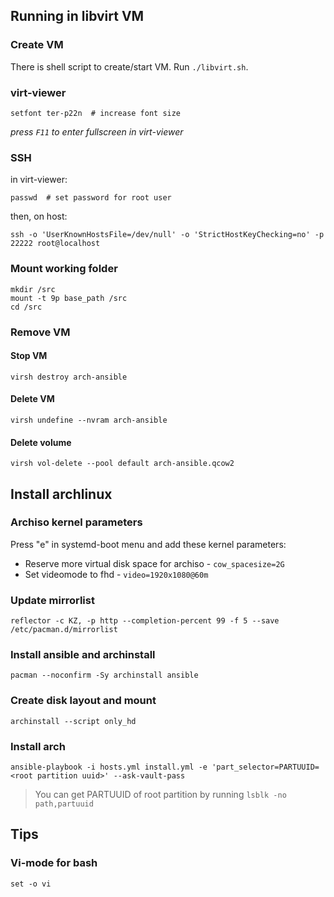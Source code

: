 ## Running in libvirt VM

### Create VM

There is shell script to create/start VM. Run `./libvirt.sh`.

### virt-viewer

```shell
setfont ter-p22n  # increase font size
```

_press `F11` to enter fullscreen in virt-viewer_

### SSH

in virt-viewer:

```shell
passwd  # set password for root user
```

then, on host:

```shell
ssh -o 'UserKnownHostsFile=/dev/null' -o 'StrictHostKeyChecking=no' -p 22222 root@localhost
```

### Mount working folder

```shell
mkdir /src
mount -t 9p base_path /src
cd /src
```

### Remove VM

#### Stop VM

```shell
virsh destroy arch-ansible
```

#### Delete VM

```shell
virsh undefine --nvram arch-ansible
```

#### Delete volume

```shell
virsh vol-delete --pool default arch-ansible.qcow2
```

## Install archlinux

### Archiso kernel parameters

Press "e" in systemd-boot menu and add these kernel parameters:

- Reserve more virtual disk space for archiso - `cow_spacesize=2G`
- Set videomode to fhd - `video=1920x1080@60m`

### Update mirrorlist

```shell
reflector -c KZ, -p http --completion-percent 99 -f 5 --save /etc/pacman.d/mirrorlist
```

### Install ansible and archinstall

```shell
pacman --noconfirm -Sy archinstall ansible
```

### Create disk layout and mount

```shell
archinstall --script only_hd
```

### Install arch

```shell
ansible-playbook -i hosts.yml install.yml -e 'part_selector=PARTUUID=<root partition uuid>' --ask-vault-pass
```

> You can get PARTUUID of root partition by running `lsblk -no path,partuuid`

## Tips

### Vi-mode for bash

```shell
set -o vi
```
